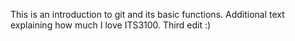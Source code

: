 
This is an introduction to git and its basic functions.
Additional text explaining how much I love ITS3100.
Third edit :)
